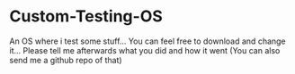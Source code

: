 # Custom-Testing-OS
An OS where i test some stuff... You can feel free to download and change it... Please tell me afterwards what you did and how it went (You can also send me a github repo of that)
